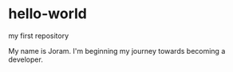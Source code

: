 # hello-world
my first repository

My name is Joram. I'm beginning my journey towards becoming a developer.
